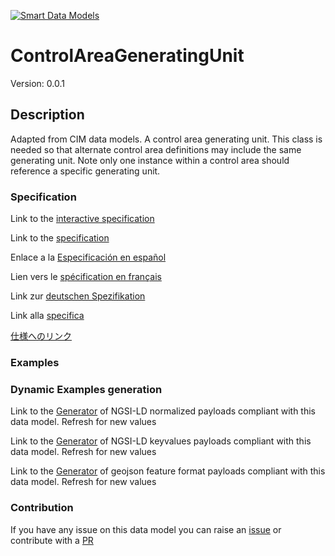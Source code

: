 [![Smart Data Models](https://smartdatamodels.org/wp-content/uploads/2022/01/SmartDataModels_logo.png "Logo")](https://smartdatamodels.org)
# ControlAreaGeneratingUnit
Version: 0.0.1

## Description 

Adapted from CIM data models. A control area generating unit. This class is needed so that alternate control area definitions may include the same generating unit.   Note only one instance within a control area should reference a specific generating unit.
### Specification

Link to the [interactive specification](https://swagger.lab.fiware.org/?url=https://smart-data-models.github.io/dataModel.EnergyCIM/ControlAreaGeneratingUnit/swagger.yaml)

Link to the [specification](https://github.com/smart-data-models/dataModel.EnergyCIM/blob/master/ControlAreaGeneratingUnit/doc/spec.md)

Enlace a la [Especificación en español](https://github.com/smart-data-models/dataModel.EnergyCIM/blob/master/ControlAreaGeneratingUnit/doc/spec_ES.md)

Lien vers le [spécification en français](https://github.com/smart-data-models/dataModel.EnergyCIM/blob/master/ControlAreaGeneratingUnit/doc/spec_FR.md)

Link zur [deutschen Spezifikation](https://github.com/smart-data-models/dataModel.EnergyCIM/blob/master/ControlAreaGeneratingUnit/doc/spec_DE.md)

Link alla [specifica](https://github.com/smart-data-models/dataModel.EnergyCIM/blob/master/ControlAreaGeneratingUnit/doc/spec_IT.md)

[仕様へのリンク](https://github.com/smart-data-models/dataModel.EnergyCIM/blob/master/ControlAreaGeneratingUnit/doc/spec_JA.md)
### Examples
### Dynamic Examples generation

Link to the [Generator](https://smartdatamodels.org/extra/ngsi-ld_generator.php?schemaUrl=https://raw.githubusercontent.com/smart-data-models/dataModel.EnergyCIM/master/ControlAreaGeneratingUnit/schema.json&email=info@smartdatamodels.org) of NGSI-LD normalized payloads compliant with this data model. Refresh for new values

Link to the [Generator](https://smartdatamodels.org/extra/ngsi-ld_generator_keyvalues.php?schemaUrl=https://raw.githubusercontent.com/smart-data-models/dataModel.EnergyCIM/master/ControlAreaGeneratingUnit/schema.json&email=info@smartdatamodels.org) of NGSI-LD keyvalues payloads compliant with this data model. Refresh for new values

Link to the [Generator](https://smartdatamodels.org/extra/geojson_features_generator.php?schemaUrl=https://raw.githubusercontent.com/smart-data-models/dataModel.EnergyCIM/master/ControlAreaGeneratingUnit/schema.json&email=info@smartdatamodels.org) of geojson feature format payloads compliant with this data model. Refresh for new values
### Contribution

 If you have any issue on this data model you can raise an [issue](https://github.com/smart-data-models/dataModel.EnergyCIM/issues)  or contribute with a [PR](https://github.com/smart-data-models/dataModel.EnergyCIM/pulls)